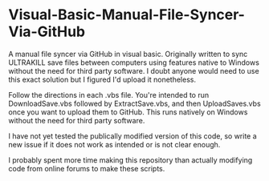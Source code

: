 # Visual-Basic-Manual-File-Syncer-Via-GitHub
A manual file syncer via GitHub in visual basic. Originally written to sync ULTRAKILL save files between computers using features native to Windows without the need for third party software. I doubt anyone would need to use this exact solution but I figured I'd upload it nonetheless.



Follow the directions in each .vbs file. You're intended to run DownloadSave.vbs followed by ExtractSave.vbs, and then UploadSaves.vbs once you want to upload them to GitHub. This runs natively on Windows without the need for third party software.

I have not yet tested the publically modified version of this code, so write a new issue if it does not work as intended or is not clear enough.

I probably spent more time making this repository than actually modifying code from online forums to make these scripts.
